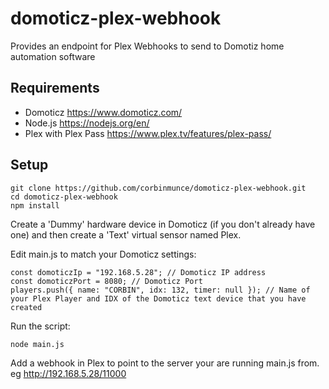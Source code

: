 # domoticz-plex-webhook
Provides an endpoint for Plex Webhooks to send to Domotiz home automation software

## Requirements
* Domoticz https://www.domoticz.com/
* Node.js https://nodejs.org/en/
* Plex with Plex Pass https://www.plex.tv/features/plex-pass/

## Setup
```
git clone https://github.com/corbinmunce/domoticz-plex-webhook.git
cd domoticz-plex-webhook
npm install
```

Create a 'Dummy' hardware device in Domoticz (if you don't already have one) and then create a 'Text' virtual sensor named Plex.

Edit main.js to match your Domoticz settings:
```
const domoticzIp = "192.168.5.28"; // Domoticz IP address
const domoticzPort = 8080; // Domoticz Port
players.push({ name: "CORBIN", idx: 132, timer: null }); // Name of your Plex Player and IDX of the Domoticz text device that you have created
```

Run the script:
```
node main.js
```

Add a webhook in Plex to point to the server your are running main.js from.  eg http://192.168.5.28/11000